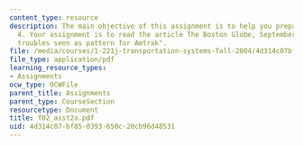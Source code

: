 ```yaml
---
content_type: resource
description: The main objective of this assignment is to help you prepare for Lecture
  4. Your assignment is to read the article The Boston Globe, September 2002, "Acela
  troubles seen as pattern for Amtrak".
file: /media/courses/1-221j-transportation-systems-fall-2004/4d314c07bf850393650c20cb96d48531_f02_asst2a.pdf
file_type: application/pdf
learning_resource_types:
- Assignments
ocw_type: OCWFile
parent_title: Assignments
parent_type: CourseSection
resourcetype: Document
title: f02_asst2a.pdf
uid: 4d314c07-bf85-0393-650c-20cb96d48531
---
```

